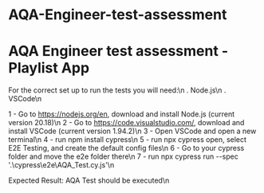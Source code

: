 # AQA-Engineer-test-assessment
# AQA Engineer test assessment - Playlist App
For the correct set up to run the tests you will need:\n
. Node.js\n
. VSCode\n

1 - Go to https://nodejs.org/en, download and install Node.js (current version 20.18)\n
2 - Go to https://code.visualstudio.com/, download and install VSCode (current version 1.94.2)\n
3 - Open VSCode and open a new terminal\n
4 - run npm install cypress\n
5 - run npx cypress open, select E2E Testing, and create the default config files\n
6 - Go to your cypress folder and move the e2e folder there\n
7 - run npx cypress run --spec '.\cypress\e2e\AQA_Test.cy.js'\n

Expected Result: AQA Test should be executed\n
